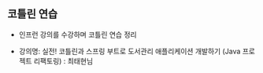 ## 코틀린 연습

* 인프런 강의를 수강하며 코틀린 연습 정리
- 강의명: 실전! 코틀린과 스프링 부트로 도서관리 애플리케이션 개발하기 (Java 프로젝트 리팩토링) : 최태현님



